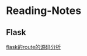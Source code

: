 # Reading-Notes
## Flask
[flask的route的源码分析](https://github.com/Nidhoggz/Reading-Notes/blob/master/flask%E7%9A%84route%E7%9A%84%E6%BA%90%E7%A0%81%E5%88%86%E6%9E%90.md)